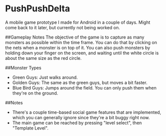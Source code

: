 # PushPushDelta
A mobile game prototype I made for Android in a couple of days. Might come back to it later, but currently not being worked on.

##Gameplay Notes
The objective of the game is to capture as many monsters as possible within the time frame. You can do that by clicking on the nets when a monster is on top of it.
You can also push monsters by holding down your finger on the screen, and waiting until the white circle is about the same size as the red circle.

##Monster Types
* Green Guys: Just walks around.
* Golden Guys: The same as the green guys, but moves a bit faster.
* Blue Bird Guys: Jumps around the field. You can only push them when they're on the ground.


##Notes
* There's a couple time-based social game features that are implemented, which you can generally ignore since they're a bit buggy right now. 
* The main game can be reached by pressing "level select", then "Template Level".
